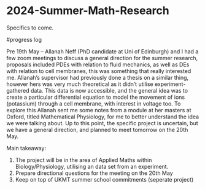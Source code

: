 # 2024-Summer-Math-Research
Specifics to come.

#progress log

Pre 19th May – 
Allanah Neff (PhD candidate at Uni of Edinburgh) and I had a few zoom meetings to discuss a general direction for the summer research, proposals included PDEs with relation to fluid mechanics, as well as DEs with relation to cell membranes, this was something that really interested me. Allanah’s supervisor had previously done a thesis on a similar thing, however hers was very much theoretical as it didn’t utilise experiment-gathered data. This data is now accessible, and the general idea was to create a particular differential equation to model the movement of ions (potassium) through a cell membrane, with interest in voltage too. To explore this Allanah sent me some notes from a module at her masters at Oxford, titled Mathematical Physiology, for me to better understand the idea we were talking about. Up to this point, the specific project is uncertain, but we have a general direction, and planned to meet tomorrow on the 20th May.

Main takeaway:
1. The project will be in the area of Applied Maths within Biology/Physiology, utilising an data set from an experiment.
2. Prepare directional questions for the meeting on the 20th May
3. Keep on top of UKMT summer school commitments (seperate project)

